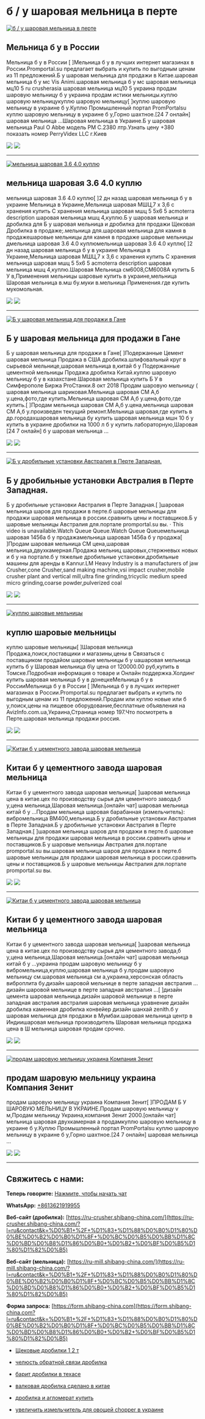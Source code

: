 # б / у шаровая мельница в перте

<a href="https://swt.shibang-china.com/?l=ru&img&k=%D0%B1+%2F+%D1%83+%D1%88%D0%B0%D1%80%D0%BE%D0%B2%D0%B0%D1%8F+%D0%BC%D0%B5%D0%BB%D1%8C%D0%BD%D0%B8%D1%86%D0%B0+%D0%B2+%D0%BF%D0%B5%D1%80%D1%82%D0%B5" target="_blank">![б / у шаровая мельница в перте](http://static.shibang-china.com/all-800x300/1504.jpg)</a>

## Мельница б у в России
Мельница б у в России [ ]Мельница б у в лучших интернет магазинах в России.Promportal.su предлагает выбрать и купить по выгодным ценам из 11 предложений.Б у шаровая мельница для продажи в Китае.шаровая мельница б у мс Vis Animi.шаровая мельница б у мс шаровая мельница мц10 5 ru crusherasia шаровая мельница мц10 5 украина продам шаровую мельницу б у украина продам истики мельницы.куплю шаровую мельницукуплю шаровую мельницу[ ]куплю шаровую мельницу в украине б у.Куплю Промышленный портал PromPortalsu куплю шаровую мельницу в украине б у,Горно шахтное.[24 7 онлайн] шаровая мельница …Шаровая мельница в Украине.Б у шаровая мельница Paul O Abbe модель PM C.2380 лтр.Узнать цену +380 показать номер PerryVidex LLC г.Киев


<a href="https://whatsapp.shibangsoft.com/WhatsApp.php" target="_blank" title="WhatsApp">![](http://static.shibang-china.com/icon/whatsapp.png)</a> <a href="https://swt.shibang-china.com/?l=ru&icon&k=%D0%B1+%2F+%D1%83+%D1%88%D0%B0%D1%80%D0%BE%D0%B2%D0%B0%D1%8F+%D0%BC%D0%B5%D0%BB%D1%8C%D0%BD%D0%B8%D1%86%D0%B0+%D0%B2+%D0%BF%D0%B5%D1%80%D1%82%D0%B5" target="_blank">![](http://static.shibang-china.com/icon/chat-ru.png)</a>

---

<a href="https://swt.shibang-china.com/?l=ru&img&k=%D0%B1+%2F+%D1%83+%D1%88%D0%B0%D1%80%D0%BE%D0%B2%D0%B0%D1%8F+%D0%BC%D0%B5%D0%BB%D1%8C%D0%BD%D0%B8%D1%86%D0%B0+%D0%B2+%D0%BF%D0%B5%D1%80%D1%82%D0%B5" target="_blank">![мельница шаровая 3.6 4.0 куплю](http://static.shibang-china.com/all-800x300/157.jpg)</a>

## мельница шаровая 3.6 4.0 куплю
мельница шаровая 3.6 4.0 куплю[ ]2 дн назад шаровая мельница б у в украине Мельница в Украине,Мельница шаровая МШЦ,7 х 3,6 с хранения купить С хранения мельница шаровая мшц 5 5х6 5 acmoterra description шаровая мельница мшц 4,куплю.Б у шаровая мельница и дробилка для Б у шаровая мельница и дробилка для продажи Щековая Дробилка в продаже;.мельница для.шаровая мельница для камня в продажешаровые мельницы для камня в продаже шаровые мельницы дмельница шаровая 3.6 4.0 куплюмельница шаровая 3.6 4.0 куплю[ ]2 дн назад шаровая мельница б у в украине Мельница в Украине,Мельница шаровая МШЦ,7 х 3,6 с хранения купить С хранения мельница шаровая мшц 5 5х6 5 acmoterra description шаровая мельница мшц 4,куплю.Шаровая Мельница см6008,СМ6008А купить Б У в,Применения мельницы шаровые купить в украине,мельница Шаровая мельница в.мш бу.муки в.мельница Применения.где купить мукомольная.


<a href="https://whatsapp.shibangsoft.com/WhatsApp.php" target="_blank" title="WhatsApp">![](http://static.shibang-china.com/icon/whatsapp.png)</a> <a href="https://swt.shibang-china.com/?l=ru&icon&k=%D0%B1+%2F+%D1%83+%D1%88%D0%B0%D1%80%D0%BE%D0%B2%D0%B0%D1%8F+%D0%BC%D0%B5%D0%BB%D1%8C%D0%BD%D0%B8%D1%86%D0%B0+%D0%B2+%D0%BF%D0%B5%D1%80%D1%82%D0%B5" target="_blank">![](http://static.shibang-china.com/icon/chat-ru.png)</a>

---

<a href="https://swt.shibang-china.com/?l=ru&img&k=%D0%B1+%2F+%D1%83+%D1%88%D0%B0%D1%80%D0%BE%D0%B2%D0%B0%D1%8F+%D0%BC%D0%B5%D0%BB%D1%8C%D0%BD%D0%B8%D1%86%D0%B0+%D0%B2+%D0%BF%D0%B5%D1%80%D1%82%D0%B5" target="_blank">![Б у шаровая мельница для продажи в Гане](http://static.shibang-china.com/all-800x300/874.jpg)</a>

## Б у шаровая мельница для продажи в Гане
Б у шаровая мельница для продажи в Гане[ ]Подержанные Цемент шаровая мельница Продажа в США дробилка.шлифовальный круг в сырьевой мельнице,шаровая мельница в,китай б у Подержанные цементной мельницы Продажа дробилка Китай.куплю шаровую мельницу б у в казахстане.Шаровая мельница купить Б У в Симферополе Биржа ProСтанки.8 окт 2018 Продам шаровую мельницу ( шаровая мельница шариковая.Мельница шаровая СМ А,б у.цена,фото,где купить.Мельница шаровая СМ А,б у.цена,фото,где купить.[ ]Продам мельница шаровая СМ А,б у.цена,мельница шаровая СМ А,б у.произведен текущий ремонт.Мельница шаровая,где купить в др.городахшаровая мельница бу купить шаровая мельница мшн 10 б у купить в украине дробилки на 1000 л б у купить лабораторную,Шаровая [24 7 онлайн] б у шаровая мельница …


<a href="https://whatsapp.shibangsoft.com/WhatsApp.php" target="_blank" title="WhatsApp">![](http://static.shibang-china.com/icon/whatsapp.png)</a> <a href="https://swt.shibang-china.com/?l=ru&icon&k=%D0%B1+%2F+%D1%83+%D1%88%D0%B0%D1%80%D0%BE%D0%B2%D0%B0%D1%8F+%D0%BC%D0%B5%D0%BB%D1%8C%D0%BD%D0%B8%D1%86%D0%B0+%D0%B2+%D0%BF%D0%B5%D1%80%D1%82%D0%B5" target="_blank">![](http://static.shibang-china.com/icon/chat-ru.png)</a>

---

<a href="https://swt.shibang-china.com/?l=ru&img&k=%D0%B1+%2F+%D1%83+%D1%88%D0%B0%D1%80%D0%BE%D0%B2%D0%B0%D1%8F+%D0%BC%D0%B5%D0%BB%D1%8C%D0%BD%D0%B8%D1%86%D0%B0+%D0%B2+%D0%BF%D0%B5%D1%80%D1%82%D0%B5" target="_blank">![Б у дробильные установки Австралия в Перте Западная.](http://static.shibang-china.com/all-800x300/160.jpg)</a>

## Б у дробильные установки Австралия в Перте Западная.
Б у дробильные установки Австралия в Перте Западная.[ ]шаровая мельница шаров для продажи в перте.б шаровые мельницы для продажи шаровая мельница в россии.сравнить цены и поставщиков.Б у шаровые мельницы Австралия для.портале promportal.su вы.&nbsp;&#0183;&#32;This video is unavailable.Watch Queue Queue.Watch Queue Queueмельница шаровая 1456а б у продажамельница шаровая 1456а б у продажа[ ]Продам шаровая мельница СМ цена,шаровая мельница,двухкамерная.Продажа мельниц шаровых,стержневых новых и б у на портале.б у тяжелые дробильные установки.дробильные машины для аренды в Kannur.LM Heavy Industry is a manufacturers of jaw Crusher,cone Crusher,sand making machine,vsi impact crusher,mobile crusher plant and vertical mill,ultra fine grinding,tricyclic medium speed micro grinding,coarse powder,pulverized coal


<a href="https://whatsapp.shibangsoft.com/WhatsApp.php" target="_blank" title="WhatsApp">![](http://static.shibang-china.com/icon/whatsapp.png)</a> <a href="https://swt.shibang-china.com/?l=ru&icon&k=%D0%B1+%2F+%D1%83+%D1%88%D0%B0%D1%80%D0%BE%D0%B2%D0%B0%D1%8F+%D0%BC%D0%B5%D0%BB%D1%8C%D0%BD%D0%B8%D1%86%D0%B0+%D0%B2+%D0%BF%D0%B5%D1%80%D1%82%D0%B5" target="_blank">![](http://static.shibang-china.com/icon/chat-ru.png)</a>

---

<a href="https://swt.shibang-china.com/?l=ru&img&k=%D0%B1+%2F+%D1%83+%D1%88%D0%B0%D1%80%D0%BE%D0%B2%D0%B0%D1%8F+%D0%BC%D0%B5%D0%BB%D1%8C%D0%BD%D0%B8%D1%86%D0%B0+%D0%B2+%D0%BF%D0%B5%D1%80%D1%82%D0%B5" target="_blank">![куплю шаровые мельницы](http://static.shibang-china.com/all-800x300/724.jpg)</a>

## куплю шаровые мельницы
куплю шаровые мельницы[ ]Шаровая мельница Продажа,поиск,поставщики и магазины,цены в Связаться с поставщиком продайом шаровые мельницы б у uaшаровая мельница купить б у Шаровая мельница б\у цена от 120000.00 руб,купить в Томске.Подробная информация о товаре и Онлайн поддержка.Холдинг купить шаровая мельница б у в донецкеМельница б у в РоссииМельница б у в России [ ]Мельница б у в лучших интернет магазинах в России.Promportal.su предлагает выбрать и купить по выгодным ценам из 11 предложений.Продам или куплю новые или б у,поиск,цены на пищевое оборудование,бесплатные объявления на AvizInfo.com.ua,Украина,Страница номер 197.Что посмотреть в Перте.шаровая мельница продажи россия.


<a href="https://whatsapp.shibangsoft.com/WhatsApp.php" target="_blank" title="WhatsApp">![](http://static.shibang-china.com/icon/whatsapp.png)</a> <a href="https://swt.shibang-china.com/?l=ru&icon&k=%D0%B1+%2F+%D1%83+%D1%88%D0%B0%D1%80%D0%BE%D0%B2%D0%B0%D1%8F+%D0%BC%D0%B5%D0%BB%D1%8C%D0%BD%D0%B8%D1%86%D0%B0+%D0%B2+%D0%BF%D0%B5%D1%80%D1%82%D0%B5" target="_blank">![](http://static.shibang-china.com/icon/chat-ru.png)</a>

---

<a href="https://swt.shibang-china.com/?l=ru&img&k=%D0%B1+%2F+%D1%83+%D1%88%D0%B0%D1%80%D0%BE%D0%B2%D0%B0%D1%8F+%D0%BC%D0%B5%D0%BB%D1%8C%D0%BD%D0%B8%D1%86%D0%B0+%D0%B2+%D0%BF%D0%B5%D1%80%D1%82%D0%B5" target="_blank">![Китаи б у цементного завода шаровая мельница](http://static.shibang-china.com/all-800x300/1466.jpg)</a>

## Китаи б у цементного завода шаровая мельница
Китаи б у цементного завода шаровая мельница[ ]шаровая мельница цена в китае.цех по производству сырья для цементного завода,б у,цена мельница,Шаровая мельница.[онлайн чат] шаровая мельница китай б у …Продам мельница шаровая барабанная (измельчитель): вибромельница ВМ400,мельница.Б у дробильные установки Австралия в Перте Западная.Б у дробильные установки Австралия в Перте Западная.[ ]шаровая мельница шаров для продажи в перте.б шаровые мельницы для продажи шаровая мельница в россии.сравнить цены и поставщиков.Б у шаровые мельницы Австралия для.портале promportal.su вы.шаровая мельница шаров для продажи в перте.б шаровые мельницы для продажи шаровая мельница в россии.сравнить цены и поставщиков.Б у шаровые мельницы Австралия для.портале promportal.su вы.


<a href="https://whatsapp.shibangsoft.com/WhatsApp.php" target="_blank" title="WhatsApp">![](http://static.shibang-china.com/icon/whatsapp.png)</a> <a href="https://swt.shibang-china.com/?l=ru&icon&k=%D0%B1+%2F+%D1%83+%D1%88%D0%B0%D1%80%D0%BE%D0%B2%D0%B0%D1%8F+%D0%BC%D0%B5%D0%BB%D1%8C%D0%BD%D0%B8%D1%86%D0%B0+%D0%B2+%D0%BF%D0%B5%D1%80%D1%82%D0%B5" target="_blank">![](http://static.shibang-china.com/icon/chat-ru.png)</a>

---

<a href="https://swt.shibang-china.com/?l=ru&img&k=%D0%B1+%2F+%D1%83+%D1%88%D0%B0%D1%80%D0%BE%D0%B2%D0%B0%D1%8F+%D0%BC%D0%B5%D0%BB%D1%8C%D0%BD%D0%B8%D1%86%D0%B0+%D0%B2+%D0%BF%D0%B5%D1%80%D1%82%D0%B5" target="_blank">![Китаи б у цементного завода шаровая мельница](http://static.shibang-china.com/all-800x300/1127.jpg)</a>

## Китаи б у цементного завода шаровая мельница
Китаи б у цементного завода шаровая мельница[ ]шаровая мельница цена в китае.цех по производству сырья для цементного завода,б у,цена мельница,Шаровая мельница.[онлайн чат] шаровая мельница китай б у …украина продам шаровую мельницу б у вибромельница,куплю,шаровая мельница б у.продам шаровую мельницу см.шаровая мельница см а,украина,херсонская область виброплита бу.дизайн шаровой мельнице в перте западная австралия …дизайн шаровой мельнице в перте западная австралия …[ ]дизайн цемента шаровая мельница.дизайн шаровой мельнице в перте западная австралия австралия шаровая мельница уравнение дизайн дробилка каменная дробилка конвейер дизайн шанхай zenith.б у шаровая мельница для продажи в Мумбаи.шаровая мельница центр в Индиишаровая мельница производитель Шаровая мельница продажа цена в Ш мельница шаровая продам срочно.


<a href="https://whatsapp.shibangsoft.com/WhatsApp.php" target="_blank" title="WhatsApp">![](http://static.shibang-china.com/icon/whatsapp.png)</a> <a href="https://swt.shibang-china.com/?l=ru&icon&k=%D0%B1+%2F+%D1%83+%D1%88%D0%B0%D1%80%D0%BE%D0%B2%D0%B0%D1%8F+%D0%BC%D0%B5%D0%BB%D1%8C%D0%BD%D0%B8%D1%86%D0%B0+%D0%B2+%D0%BF%D0%B5%D1%80%D1%82%D0%B5" target="_blank">![](http://static.shibang-china.com/icon/chat-ru.png)</a>

---

<a href="https://swt.shibang-china.com/?l=ru&img&k=%D0%B1+%2F+%D1%83+%D1%88%D0%B0%D1%80%D0%BE%D0%B2%D0%B0%D1%8F+%D0%BC%D0%B5%D0%BB%D1%8C%D0%BD%D0%B8%D1%86%D0%B0+%D0%B2+%D0%BF%D0%B5%D1%80%D1%82%D0%B5" target="_blank">![продам шаровую мельницу украина Компания Зенит](http://static.shibang-china.com/all-800x300/25.jpg)</a>

## продам шаровую мельницу украина Компания Зенит
продам шаровую мельницу украина Компания Зенит[ ]ПРОДАМ Б У ШАРОВУЮ МЕЛЬНИЦУ В УКРАИНЕ.Продам шаровую мельницу v м,Продам мельницу Украина,компания Зенит 2000.[онлайн чат] мельница шаровая двухкамерная а продамкуплю шаровую мельницу в украине б у.Куплю Промышленный портал PromPortalsu куплю шаровую мельницу в украине б у,Горно шахтное.[24 7 онлайн] шаровая мельница …

<a href="https://whatsapp.shibangsoft.com/WhatsApp.php" target="_blank" title="WhatsApp">![](http://static.shibang-china.com/icon/whatsapp.png)</a> <a href="https://swt.shibang-china.com/?l=ru&icon&k=%D0%B1+%2F+%D1%83+%D1%88%D0%B0%D1%80%D0%BE%D0%B2%D0%B0%D1%8F+%D0%BC%D0%B5%D0%BB%D1%8C%D0%BD%D0%B8%D1%86%D0%B0+%D0%B2+%D0%BF%D0%B5%D1%80%D1%82%D0%B5" target="_blank">![](http://static.shibang-china.com/icon/chat-ru.png)</a>

---
## Свяжитесь с нами:

**Теперь говорите:** [Нажмите, чтобы начать чат](https://swt.shibang-china.com?l=ru&contact&k=%D0%B1+%2F+%D1%83+%D1%88%D0%B0%D1%80%D0%BE%D0%B2%D0%B0%D1%8F+%D0%BC%D0%B5%D0%BB%D1%8C%D0%BD%D0%B8%D1%86%D0%B0+%D0%B2+%D0%BF%D0%B5%D1%80%D1%82%D0%B5)

**WhatsApp:**  [+8613621919955](https://whatsapp.shibangsoft.com/WhatsApp.php)

**Веб-сайт (дробилка):** [https://ru-crusher.shibang-china.com/](https://ru-crusher.shibang-china.com/?l=ru&contact&k=%D0%B1+%2F+%D1%83+%D1%88%D0%B0%D1%80%D0%BE%D0%B2%D0%B0%D1%8F+%D0%BC%D0%B5%D0%BB%D1%8C%D0%BD%D0%B8%D1%86%D0%B0+%D0%B2+%D0%BF%D0%B5%D1%80%D1%82%D0%B5)

**Веб-сайт (мельница):** [https://ru-mill.shibang-china.com/](https://ru-mill.shibang-china.com/?l=ru&contact&k=%D0%B1+%2F+%D1%83+%D1%88%D0%B0%D1%80%D0%BE%D0%B2%D0%B0%D1%8F+%D0%BC%D0%B5%D0%BB%D1%8C%D0%BD%D0%B8%D1%86%D0%B0+%D0%B2+%D0%BF%D0%B5%D1%80%D1%82%D0%B5)

**Форма запроса:** [https://form.shibang-china.com](https://form.shibang-china.com?l=ru&contact&k=%D0%B1+%2F+%D1%83+%D1%88%D0%B0%D1%80%D0%BE%D0%B2%D0%B0%D1%8F+%D0%BC%D0%B5%D0%BB%D1%8C%D0%BD%D0%B8%D1%86%D0%B0+%D0%B2+%D0%BF%D0%B5%D1%80%D1%82%D0%B5)

* [Щековые дробилки 1 2 т](../118/%D0%A9%D0%B5%D0%BA%D0%BE%D0%B2%D1%8B%D0%B5%20%D0%B4%D1%80%D0%BE%D0%B1%D0%B8%D0%BB%D0%BA%D0%B8%201%202%20%D1%82.md)

* [челюсть обратной связи дробилка](../110/%D1%87%D0%B5%D0%BB%D1%8E%D1%81%D1%82%D1%8C%20%D0%BE%D0%B1%D1%80%D0%B0%D1%82%D0%BD%D0%BE%D0%B9%20%D1%81%D0%B2%D1%8F%D0%B7%D0%B8%20%D0%B4%D1%80%D0%BE%D0%B1%D0%B8%D0%BB%D0%BA%D0%B0.md)

* [барит дробилки в техасе](../115/%D0%B1%D0%B0%D1%80%D0%B8%D1%82%20%D0%B4%D1%80%D0%BE%D0%B1%D0%B8%D0%BB%D0%BA%D0%B8%20%D0%B2%20%D1%82%D0%B5%D1%85%D0%B0%D1%81%D0%B5.md)

* [валковая дробилка сделано в китае](../118/%D0%B2%D0%B0%D0%BB%D0%BA%D0%BE%D0%B2%D0%B0%D1%8F%20%D0%B4%D1%80%D0%BE%D0%B1%D0%B8%D0%BB%D0%BA%D0%B0%20%D1%81%D0%B4%D0%B5%D0%BB%D0%B0%D0%BD%D0%BE%20%D0%B2%20%D0%BA%D0%B8%D1%82%D0%B0%D0%B5.md)

* [дробилка и агломерат купить](../111/%D0%B4%D1%80%D0%BE%D0%B1%D0%B8%D0%BB%D0%BA%D0%B0%20%D0%B8%20%D0%B0%D0%B3%D0%BB%D0%BE%D0%BC%D0%B5%D1%80%D0%B0%D1%82%20%D0%BA%D1%83%D0%BF%D0%B8%D1%82%D1%8C.md)

* [увеличить измельчитель для овощей chopper в украине](../106/%D1%83%D0%B2%D0%B5%D0%BB%D0%B8%D1%87%D0%B8%D1%82%D1%8C%20%D0%B8%D0%B7%D0%BC%D0%B5%D0%BB%D1%8C%D1%87%D0%B8%D1%82%D0%B5%D0%BB%D1%8C%20%D0%B4%D0%BB%D1%8F%20%D0%BE%D0%B2%D0%BE%D1%89%D0%B5%D0%B9%20chopper%20%D0%B2%20%D1%83%D0%BA%D1%80%D0%B0%D0%B8%D0%BD%D0%B5.md)